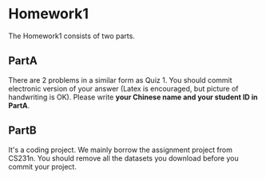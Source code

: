 # Homework1

The Homework1 consists of two parts.

## PartA
 There are 2 problems in a similar form as Quiz 1.
 You should commit electronic version of your answer (Latex is encouraged, but picture of handwriting is OK).
 Please write **your Chinese name and your student ID in PartA**.


## PartB
It's a coding project. We mainly borrow the assignment project from CS231n. You should remove all the datasets you download before you commit your project.
